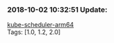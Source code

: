 ### 2018-10-02 10:32:51 Update:

[kube-scheduler-arm64](https://hub.docker.com/r/gcrcontainer/kube-scheduler-arm64/tags)<br>
Tags: [1.0, 1.2, 2.0]

